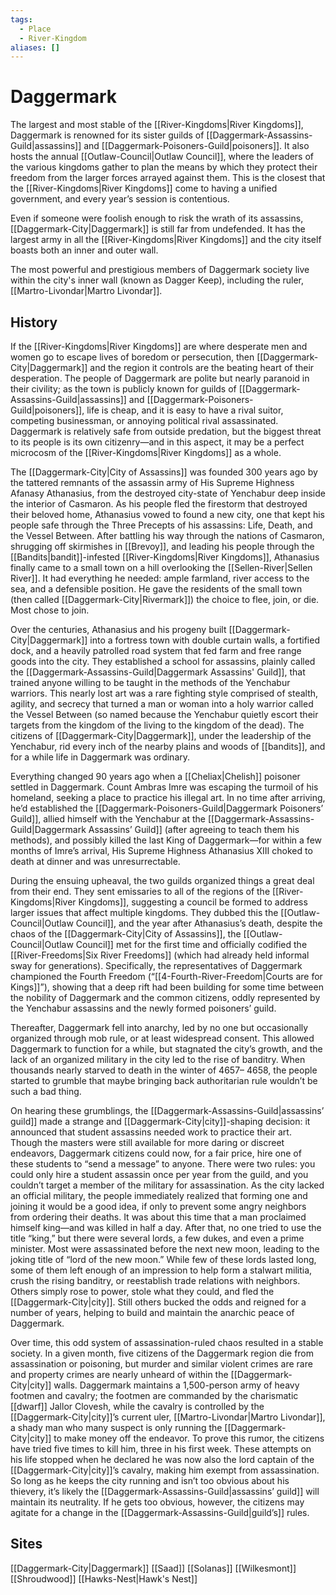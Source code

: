 ```yaml
---
tags:
  - Place
  - River-Kingdom
aliases: []
---
```

# Daggermark
The largest and most stable of the [[River-Kingdoms|River Kingdoms]], Daggermark is renowned for its sister guilds of [[Daggermark-Assassins-Guild|assassins]] and [[Daggermark-Poisoners-Guild|poisoners]]. It also hosts the annual [[Outlaw-Council|Outlaw Council]], where the leaders of the various kingdoms gather to plan the means by which they protect their freedom from the larger forces arrayed against them. This is the closest that the [[River-Kingdoms|River Kingdoms]] come to having a unified government, and every year’s session is contentious.    

Even if someone were foolish enough to risk the wrath of its assassins, [[Daggermark-City|Daggermark]] is still far from undefended. It has the largest army in all the [[River-Kingdoms|River Kingdoms]] and the city itself boasts both an inner and outer wall.

The most powerful and prestigious members of Daggermark society live within the city's inner wall (known as Dagger Keep), including the ruler, [[Martro-Livondar|Martro Livondar]]. 

## History
If the [[River-Kingdoms|River Kingdoms]] are where desperate men and women go to escape lives of boredom or persecution, then [[Daggermark-City|Daggermark]] and the region it controls are the beating heart of their desperation. The people of Daggermark are polite but nearly paranoid in their civility; as the town is publicly known for guilds of [[Daggermark-Assassins-Guild|assassins]] and [[Daggermark-Poisoners-Guild|poisoners]], life is cheap, and it is easy to have a rival suitor, competing businessman, or annoying political rival assassinated. Daggermark is relatively safe from outside predation, but the biggest threat to its people is its own citizenry—and in this aspect, it may be a perfect microcosm of the [[River-Kingdoms|River Kingdoms]] as a whole.

The [[Daggermark-City|City of Assassins]] was founded 300 years ago by the tattered remnants of the assassin army of His Supreme Highness Afanasy Athanasius, from the destroyed city-state of Yenchabur deep inside the interior of Casmaron. As his people fled the firestorm that destroyed their beloved home, Athanasius vowed to found a new city, one that kept his people safe through the Three Precepts of his assassins: Life, Death, and the Vessel Between. After battling his way through the nations of Casmaron, shrugging off skirmishes in [[Brevoy]], and leading his people through the [[Bandits|bandit]]-infested [[River-Kingdoms|River Kingdoms]], Athanasius finally came to a small town on a hill overlooking the [[Sellen-River|Sellen River]]. It had everything he needed: ample farmland, river access to the sea, and a defensible position. He gave the residents of the small town (then called [[Daggermark-City|Rivermark]]) the choice to flee, join, or die. Most chose to join.

Over the centuries, Athanasius and his progeny built [[Daggermark-City|Daggermark]] into a fortress town with double curtain walls, a fortified dock, and a heavily patrolled road system that fed farm and free range goods into the city. They established a school for assassins, plainly called the [[Daggermark-Assassins-Guild|Daggermark Assassins' Guild]], that trained anyone willing to be taught in the methods of the Yenchabur warriors. This nearly lost art was a rare fighting style comprised of stealth, agility, and secrecy that turned a man or woman into a holy warrior called the Vessel Between (so named because the Yenchabur quietly escort their targets from the kingdom of the living to the kingdom of the dead). The citizens of [[Daggermark-City|Daggermark]], under the leadership of the Yenchabur, rid every inch of the nearby plains and woods of [[bandits]], and for a while life in Daggermark was ordinary.

Everything changed 90 years ago when a [[Cheliax|Chelish]] poisoner settled in Daggermark. Count Ambras Imre was escaping the turmoil of his homeland, seeking a place to practice his illegal art. In no time after arriving, he’d established the [[Daggermark-Poisoners-Guild|Daggermark Poisoners’ Guild]], allied himself with the Yenchabur at the [[Daggermark-Assassins-Guild|Daggermark Assassins’ Guild]] (after agreeing to teach them his methods), and possibly killed the last King of Daggermark—for within a few months of Imre’s arrival, His Supreme Highness Athanasius XIII choked to death at dinner and was unresurrectable.

During the ensuing upheaval, the two guilds organized things a great deal from their end. They sent emissaries to all of the regions of the [[River-Kingdoms|River Kingdoms]], suggesting a council be formed to address larger issues that affect multiple kingdoms. They dubbed this the [[Outlaw-Council|Outlaw Council]], and the year after Athanasius’s death, despite the chaos of the [[Daggermark-City|City of Assassins]], the [[Outlaw-Council|Outlaw Council]] met for the first time and officially codified the [[River-Freedoms|Six River Freedoms]] (which had already held informal sway for generations). Specifically, the representatives of Daggermark championed the Fourth Freedom (“[[4-Fourth-River-Freedom|Courts are for Kings]]”), showing that a deep rift had been building for some time between the nobility of Daggermark and the common citizens, oddly represented by the Yenchabur assassins and the newly formed poisoners’ guild.

Thereafter, Daggermark fell into anarchy, led by no one but occasionally organized through mob rule, or at least widespread consent. This allowed Daggermark to function for a while, but stagnated the city’s growth, and the lack of an organized military in the city led to the rise of banditry. When thousands nearly starved to death in the winter of 4657– 4658, the people started to grumble that maybe bringing back authoritarian rule wouldn’t be such a bad thing.

On hearing these grumblings, the [[Daggermark-Assassins-Guild|assassins’ guild]] made a strange and [[Daggermark-City|city]]-shaping decision: it announced that student assassins needed work to practice their art. Though the masters were still available for more daring or discreet endeavors, Daggermark citizens could now, for a fair price, hire one of these students to “send a message” to anyone. There were two rules: you could only hire a student assassin once per year from the guild, and you couldn’t target a member of the military for assassination. As the city lacked an official military, the people immediately realized that forming one and joining it would be a good idea, if only to prevent some angry neighbors from ordering their deaths. It was about this time that a man proclaimed himself king—and was killed in half a day. After that, no one tried to use the title “king,” but there were several lords, a few dukes, and even a prime minister. Most were assassinated before the next new moon, leading to the joking title of “lord of the new moon.” While few of these lords lasted long, some of them left enough of an impression to help form a stalwart militia, crush the rising banditry, or reestablish trade relations with neighbors. Others simply rose to power, stole what they could, and fled the [[Daggermark-City|city]]. Still others bucked the odds and reigned for a number of years, helping to build and maintain the anarchic peace of Daggermark.

Over time, this odd system of assassination-ruled chaos resulted in a stable society. In a given month, five citizens of the Daggermark region die from assassination or poisoning, but murder and similar violent crimes are rare and property crimes are nearly unheard of within the [[Daggermark-City|city]] walls. Daggermark maintains a 1,500-person army of heavy footmen and cavalry; the footmen are commanded by the charismatic [[dwarf]] Jallor Clovesh, while the cavalry is controlled by the [[Daggermark-City|city]]’s current uler, [[Martro-Livondar|Martro Livondar]], a shady man who many suspect is only running the [[Daggermark-City|city]] to make money off the endeavor. To prove this rumor, the citizens have tried five times to kill him, three in his first week. These attempts on his life stopped when he declared he was now also the lord captain of the [[Daggermark-City|city]]’s cavalry, making him exempt from assassination. So long as he keeps the city running and isn’t too obvious about his thievery, it’s likely the [[Daggermark-Assassins-Guild|assassins’ guild]] will maintain its neutrality. If he gets too obvious, however, the citizens may agitate for a change in the [[Daggermark-Assassins-Guild|guild’s]] rules.

## Sites
[[Daggermark-City|Daggermark]]
[[Saad]]
[[Solanas]]
[[Wilkesmont]]
[[Shroudwood]]
[[Hawks-Nest|Hawk's Nest]]